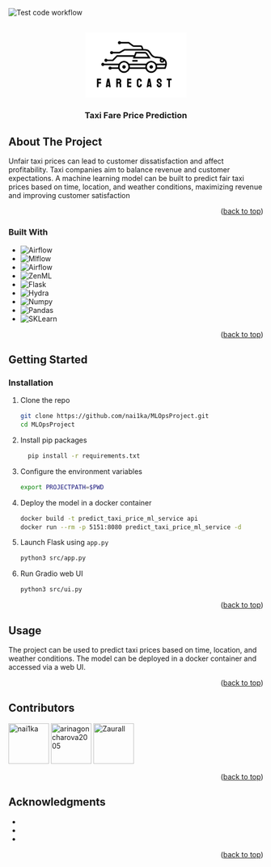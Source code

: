 <!-- Improved compatibility of back to top link: See: https://github.com/othneildrew/Best-README-Template/pull/73 -->
<a id="readme-top"></a>
<!--
*** Thanks for checking out the Best-README-Template. If you have a suggestion
*** that would make this better, please fork the repo and create a pull request
*** or simply open an issue with the tag "enhancement".
*** Don't forget to give the project a star!
*** Thanks again! Now go create something AMAZING! :D
-->



<!-- PROJECT SHIELDS -->
<!--
*** I'm using markdown "reference style" links for readability.
*** Reference links are enclosed in brackets [ ] instead of parentheses ( ).
*** See the bottom of this document for the declaration of the reference variables
*** for contributors-url, forks-url, etc. This is an optional, concise syntax you may use.
*** https://www.markdownguide.org/basic-syntax/#reference-style-links
-->
![Test code workflow](https://github.com/nai1ka/MLOpsProject/actions/workflows/test-code.yaml/badge.svg)


<!-- PROJECT LOGO -->
<br />
<div align="center">
  <a href="https://github.com/nai1ka/MLOpsProject">
    <img src="logo.svg" alt="Logo" width="200">
  </a>

<h3 align="center">Taxi Fare Price Prediction</h3>

 
</div>



<!-- ABOUT THE PROJECT -->
## About The Project
Unfair taxi prices can lead to customer dissatisfaction and affect profitability. Taxi companies aim to balance revenue and customer expectations. A machine learning model can be built to predict fair taxi prices based on time, location, and weather conditions, maximizing revenue and improving customer satisfaction

<p align="right">(<a href="#readme-top">back to top</a>)</p>



### Built With

* ![Airflow](https://img.shields.io/badge/Airflow-v2.7.3-blue?style=for-the-badge&logo=Apache%20Airflow&logoColor=white)
* ![Mlflow](https://img.shields.io/badge/MLFlow-v2.14.1-blue?style=for-the-badge&logo=mlflow&logoColor=61DAFB)
* ![Airflow](https://img.shields.io/badge/DVC-945DD6?style=for-the-badge&logo=dvc&logoColor=white)
* ![ZenML](https://img.shields.io/badge/ZENML-ae7bdb?style=for-the-badge)
* ![Flask](https://img.shields.io/badge/Flask-000000?style=for-the-badge&logo=flask&logoColor=white)
* ![Hydra](https://img.shields.io/badge/Hydra-7bbac7?style=for-the-badge&logoColor=white)
* ![Numpy](https://img.shields.io/badge/Numpy-777BB4?style=for-the-badge&logo=numpy&logoColor=white)
* ![Pandas](https://img.shields.io/badge/Pandas-2C2D72?style=for-the-badge&logo=pandas&logoColor=white)
* ![SKLearn](https://img.shields.io/badge/scikit_learn-F7931E?style=for-the-badge&logo=scikit-learn&logoColor=white)



<p align="right">(<a href="#readme-top">back to top</a>)</p>



<!-- GETTING STARTED -->
## Getting Started

### Installation


1. Clone the repo
   ```sh
   git clone https://github.com/nai1ka/MLOpsProject.git
   cd MLOpsProject
   ```
2. Install pip packages
   ```sh
     pip install -r requirements.txt
   ```
3. Configure the environment variables
   ```sh
   export PROJECTPATH=$PWD
   ```
3. Deploy the model in a docker container
   ```sh
   docker build -t predict_taxi_price_ml_service api
   docker run --rm -p 5151:8080 predict_taxi_price_ml_service -d
   ```
3. Launch Flask using `app.py`
   ```sh
   python3 src/app.py
   ```
4. Run Gradio web UI
   ```sh
   python3 src/ui.py
   ```

<p align="right">(<a href="#readme-top">back to top</a>)</p>



<!-- USAGE EXAMPLES -->
## Usage

The project can be used to predict taxi prices based on time, location, and weather conditions. The model can be deployed in a docker container and accessed via a web UI.
<p align="right">(<a href="#readme-top">back to top</a>)</p>




<!-- CONTRIBUTING -->
## Contributors


<a href="https://github.com/nai1ka"><img src="https://avatars.githubusercontent.com/u/40440192?v=4" title="nai1ka" width="80" height="80"></a>
<a href="https://github.com/arinagoncharova2005"><img src="https://avatars.githubusercontent.com/u/71409384?v=4" title="arinagoncharova2005" width="80" height="80"></a>
<a href="https://github.com/Zaurall"><img src="https://avatars.githubusercontent.com/u/117632304?v=4" title="Zaurall" width="80" height="80"></a>

<p align="right">(<a href="#readme-top">back to top</a>)</p>


<!-- ACKNOWLEDGMENTS -->
## Acknowledgments

* []()
* []()
* []()

<p align="right">(<a href="#readme-top">back to top</a>)</p>



<!-- MARKDOWN LINKS & IMAGES -->
<!-- https://www.markdownguide.org/basic-syntax/#reference-style-links -->